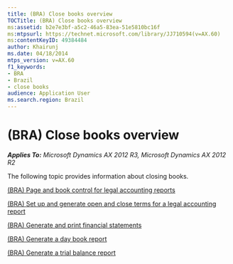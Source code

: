 ```yaml
---
title: (BRA) Close books overview
TOCTitle: (BRA) Close books overview
ms:assetid: b2e7e3bf-a5c2-46a5-83ea-51e5810bc16f
ms:mtpsurl: https://technet.microsoft.com/library/JJ710594(v=AX.60)
ms:contentKeyID: 49384484
author: Khairunj
ms.date: 04/18/2014
mtps_version: v=AX.60
f1_keywords:
- BRA
- Brazil
- close books
audience: Application User
ms.search.region: Brazil
---
```


# (BRA) Close books overview 


_**Applies To:** Microsoft Dynamics AX 2012 R3, Microsoft Dynamics AX 2012 R2_

The following topic provides information about closing books.

[(BRA) Page and book control for legal accounting reports](bra-page-and-book-control-for-legal-accounting-reports.md)

[(BRA) Set up and generate open and close terms for a legal accounting report](bra-set-up-and-generate-open-and-close-terms-for-a-legal-accounting-report.md)

[(BRA) Generate and print financial statements](bra-generate-and-print-financial-statements.md)

[(BRA) Generate a day book report](bra-generate-a-day-book-report.md)

[(BRA) Generate a trial balance report](bra-generate-a-trial-balance-report.md)

  



